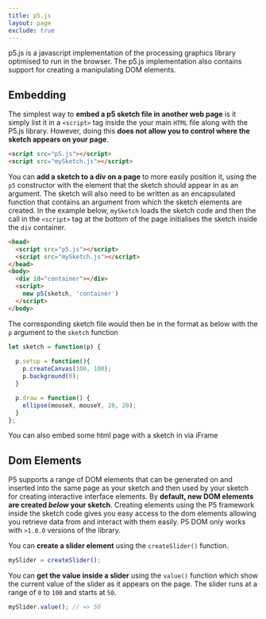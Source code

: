 ```yaml
---
title: p5.js
layout: page
exclude: true
---
```

p5.js is a javascript implementation of the processing graphics library optimised to run in the browser. The p5.js implementation also contains support for creating a manipulating DOM elements.

## Embedding

The simplest way to **embed a p5 sketch file in another web page** is it simply list it in a `<script>` tag inside the your main `HTML` file along with the P5.js library. However, doing this **does not allow you to control where the sketch appears on your page**.
```html
<script src="p5.js"></script>
<script src="mySketch.js"></script>
```

You can **add a sketch to a div on a page** to more easily position it, using the `p5` constructor with the element that the sketch should appear in as an argument. The sketch will also need to be written as an encapsulated function that contains an argument from which the sketch elements are created. In the example below, `mySketch` loads the sketch code and then the call in the `<script>` tag at the bottom of the page initialises the sketch inside the `div` container.
```html
<head>
  <script src="p5.js"></script>
  <script src="mySketch.js"></script>
</head>
<body>
  <div id="container"></div>
  <script>
    new p5(sketch, 'container')
  </script>
</body>
```

The corresponding sketch file would then be in the format as below with the `p` argument to the `sketch` function
```js
let sketch = function(p) {
 
  p.setup = function(){
    p.createCanvas(100, 100);
    p.background(0);
  }

  p.draw = function() {
    ellipse(mouseX, mouseY, 20, 20);
  }
};
```

You can also embed some html page with a sketch in via iFrame

## Dom Elements

P5 supports a range of DOM elements that can be generated on and inserted into the same page as your sketch and then used by your sketch for creating interactive interface elements. By **default, new DOM elements are created *below* your sketch**. Creating elements using the P5 framework inside the sketch code gives you easy access to the dom elements allowing you retrieve data from and interact with them easily. P5 DOM only works with `>1.0.0` versions of the library.

You can **create a slider element** using the `createSlider()` function. 
```js
mySlider = createSlider();
```

You can **get the value inside a slider** using the `value()` function which show the current value of the slider as it appears on the page. The slider runs at a range of `0` to `100` and starts at `50`.
```js
mySlider.value(); // => 50
```
<!--stackedit_data:
eyJoaXN0b3J5IjpbLTEzMzkyNDU2OTAsLTEwNTE2Njk5NTMsLT
E2OTY5OTczOTIsMTUyNDE5NzM5MSwtNjAwMDcxMTU2XX0=
-->
